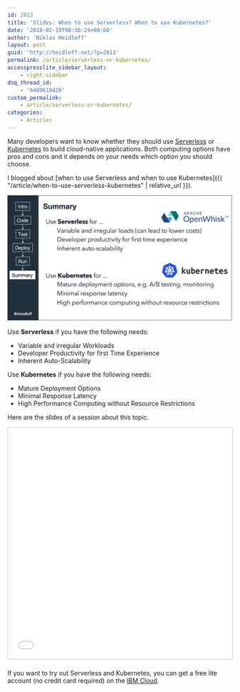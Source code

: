 ```yaml
---
id: 2813
title: 'Slides: When to use Serverless? When to use Kubernetes?'
date: '2018-02-19T08:56:24+00:00'
author: 'Niklas Heidloff'
layout: post
guid: 'http://heidloff.net/?p=2813'
permalink: /article/serverless-or-kubernetes/
accesspresslite_sidebar_layout:
    - right-sidebar
dsq_thread_id:
    - '6489610428'
custom_permalink:
    - article/serverless-or-kubernetes/
categories:
    - Articles
---
```


Many developers want to know whether they should use [Serverless](https://en.wikipedia.org/wiki/Serverless_computing) or [Kubernetes](https://kubernetes.io/) to build cloud-native applications. Both computing options have pros and cons and it depends on your needs which option you should choose.

I blogged about [when to use Serverless and when to use Kubernetes]({{ "/article/when-to-use-serverless-kubernetes" | relative_url }}).

![image](/assets/img/2018/02/kube-vs-serverless.png)

Use **Serverless** if you have the following needs:

- Variable and irregular Workloads
- Developer Productivity for first Time Experience
- Inherent Auto-Scalability

Use **Kubernetes** if you have the following needs:

- Mature Deployment Options
- Minimal Response Latency
- High Performance Computing without Resource Restrictions

Here are the slides of a session about this topic.

<iframe allowfullscreen="" frameborder="0" height="520" marginheight="0" marginwidth="0" scrolling="no" src="//www.slideshare.net/slideshow/embed_code/key/GKuMr930MPScj8" style="border:1px solid #CCC; border-width:1px; margin-bottom:5px; max-width: 100%;" width="853"> </iframe>

If you want to try out Serverless and Kubernetes, you can get a free lite account (no credit card required) on the [IBM Cloud](http://ibm.biz/nheidloff).